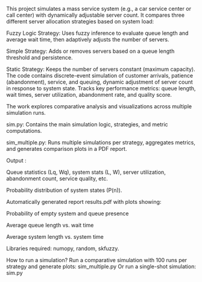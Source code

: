 This project simulates a mass service system (e.g., a car service center or call center) with dynamically adjustable server count. It compares three different server allocation strategies based on system load:

Fuzzy Logic Strategy: Uses fuzzy inference to evaluate queue length and average wait time, then adaptively adjusts the number of servers.

Simple Strategy: Adds or removes servers based on a queue length threshold and persistence.

Static Strategy: Keeps the number of servers constant (maximum capacity).
The code contains discrete-event simulation of customer arrivals, patience (abandonment), service, and queuing, dynamic adjustment of server count in response to system state.
Tracks key performance metrics: queue length, wait times, server utilization, abandonment rate, and quality score.

The work explores comparative analysis and visualizations across multiple simulation runs.

sim.py: Contains the main simulation logic, strategies, and metric computations.

sim_multiple.py: Runs multiple simulations per strategy, aggregates metrics, and generates comparison plots in a PDF report.

Output :

Queue statistics (Lq, Wq), system stats (L, W), server utilization, abandonment count, service quality, etc.

Probability distribution of system states (P(n)).

Automatically generated report results.pdf with plots showing:

Probability of empty system and queue presence

Average queue length vs. wait time

Average system length vs. system time

Libraries required: numopy, random, skfuzzy.

How to run a simulation?
Run a comparative simulation with 100 runs per strategy and generate plots:
sim_multiple.py
Or run a single-shot simulation:
sim.py
